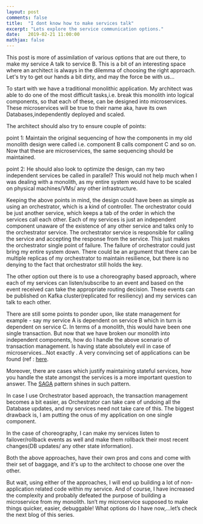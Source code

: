 ```yaml
---
layout: post
comments: false
title:  "I dont know how to make services talk"
excerpt: "Lets explore the service communication options."
date:   2019-02-21 11:00:00
mathjax: false
---
```


This post is more of assimilation of various options that are out there, to make my service A talk to service B. This is a bit of an interesting space where an architect is always in the dilemma of choosing the right approach. Let's try to get our hands a bit dirty, and may the force be with us…

To start with we have a traditional monolithic application. My architect was able to do one of the most difficult tasks,i.e. break this monolith into logical components, so that each of these, can be designed into microservices. These microservices will be true to their name aka, have its own Databases,independently deployed and scaled.

The architect should also try to ensure couple of points: 

point 1: Maintain the original sequencing of how the components in my old monolith design were called i.e. component B calls component C and so on. Now that these are microservices, the same sequencing should be maintained. 

point 2: He should also look to optimize the design, can my two independent services be called in parallel? This would not help much when I was dealing with a monolith, as my entire system would have to be scaled on physical machines/VMs/ any other infrastructure. 

Keeping the above points in mind, the design could have been as simple as using an orchestrator, which is a kind of controller. The orchestrator could be just another service, which keeps a tab of the order in which the services call each other. Each of my services is just an independent component unaware of the existence of any other service and talks only to the orchestrator service. The orchestrator service is responsible for calling the service and accepting the response from the service. This just makes the orchestrator single point of failure. The failure of orchestrator could just bring my entire system down. There could be an argument that there can be multiple replicas of my orchestrator to maintain resilience, but there is no denying to the fact that orchestrator still holds the key.

The other option out there is to use a choreography based approach, where each of my services can listen/subscribe to an event and based on the event received can take the appropriate routing decision. These events can be published on Kafka cluster(replicated for resiliency) and my services can talk to each other.

There are still some points to ponder upon, like state management for example - say my service A is dependent on service B which in turn is dependent on service C. In terms of a monolith, this would have been one single transaction. But now that we have broken our monolith into independent components, how do I handle the above scenario of transaction management. Is having state absolutely evil in case of microservices…Not exactly . A very convincing set of applications can be found (ref : 
<a href=" http://highscalability.com/blog/2015/10/12/making-the-case-for-building-scalable-stateful-services-in-t.html">here</a>.

Moreover, there are cases which justify maintaining stateful services, how you handle the state amongst the services is a more important question to answer. The <a href=" https://microservices.io/patterns/data/saga.html">SAGA</a>
 pattern shines in such pattern.

In case I use Orchestrator based approach, the transaction management becomes a bit easier, as Orchestrator can take care of undoing all the Database updates, and my services need not take care of this. The biggest drawback is, I am putting the onus of my application on one single component.

In the case of choreography, I can make my services listen to failover/rollback events as well and make them rollback their most recent changes(DB updates/ any other state information).

Both the above approaches, have their own pros and cons and come with their set of baggage, and it's up to the architect to choose one over the other.

But wait, using either of the approaches, I will end up building a lot of non-application related code within my service. And of course, I have increased the complexity and probably defeated the purpose of building a microservice from my monolith. Isn’t my microservice supposed to make things quicker, easier, debuggable! What options do I have now,…let’s check the next blog of this series.
